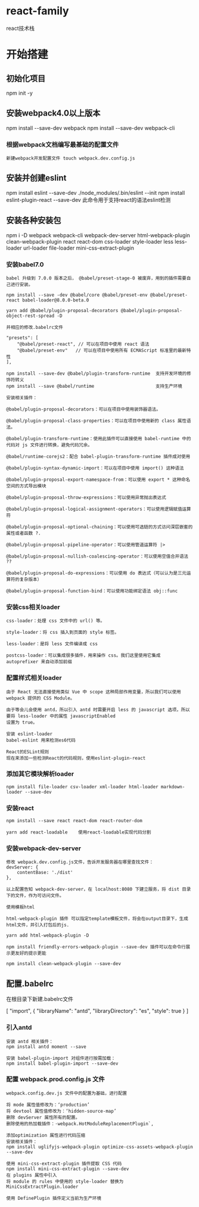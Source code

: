 # react-family
react技术栈

# 开始搭建
## 初始化项目
   npm init -y
## 安装webpack4.0以上版本
   npm install --save-dev webpack
   npm install --save-dev webpack-cli
### 根据webpack文档编写最基础的配置文件
    新建webpack开发配置文件 touch webpack.dev.config.js

## 安装并创建eslint
   npm install eslint --save-dev
   ./node_modules/.bin/eslint --init
   npm install eslint-plugin-react --save-dev    此命令用于支持react的语法eslint检测

## 安装各种安装包
   npm i -D webpack webpack-cli webpack-dev-server html-webpack-plugin clean-webpack-plugin react react-dom  css-loader style-loader less less-loader url-loader file-loader mini-css-extract-plugin
### 安装babel7.0
    babel 升级到 7.0.0 版本之后， @babel/preset-stage-0 被废弃，用到的插件需要自己进行安装。

    npm install --save -dev @babel/core @babel/preset-env @babel/preset-react babel-loader@8.0.0-beta.0 

    yarn add @babel/plugin-proposal-decorators @babel/plugin-proposal-object-rest-spread -D

    并相应的修改.babelrc文件

    "presets": [
        "@babel/preset-react", // 可以在项目中使用 react 语法
        "@babel/preset-env"   // 可以在项目中使用所有 ECMAScript 标准里的最新特性
    ],

    npm install --save-dev @babel/plugin-transform-runtime  支持开发环境的修饰符转义
    npm install --save @babel/runtime                       支持生产环境

    安装相关插件：

    @babel/plugin-proposal-decorators：可以在项目中使用装饰器语法。

    @babel/plugin-proposal-class-properties：可以在项目中使用新的 class 属性语法。

    @babel/plugin-transform-runtime：使用此插件可以直接使用 babel-runtime 中的代码对 js 文件进行转换，避免代码冗余。

    @babel/runtime-corejs2：配合 babel-plugin-transform-runtime 插件成对使用

    @babel/plugin-syntax-dynamic-import：可以在项目中使用 import() 这种语法

    @babel/plugin-proposal-export-namespace-from：可以使用 export * 这种命名空间的方式导出模块

    @babel/plugin-proposal-throw-expressions：可以使用异常抛出表达式

    @babel/plugin-proposal-logical-assignment-operators：可以使用逻辑赋值运算符

    @babel/plugin-proposal-optional-chaining：可以使用可选链的方式访问深层嵌套的属性或者函数 ?.

    @babel/plugin-proposal-pipeline-operator：可以使用管道运算符 |>

    @babel/plugin-proposal-nullish-coalescing-operator：可以使用空值合并语法 ??

    @babel/plugin-proposal-do-expressions：可以使用 do 表达式（可以认为是三元运算符的复杂版本）

    @babel/plugin-proposal-function-bind：可以使用功能绑定语法 obj::func

### 安装css相关loader
    css-loader：处理 css 文件中的 url() 等。
    
    style-loader：将 css 插入到页面的 style 标签。

    less-loader：是将 less 文件编译成 css

    postcss-loader：可以集成很多插件，用来操作 css。我们这里使用它集成 autoprefixer 来自动添加前缀

### 配置样式相关loader
    由于 React 无法直接使用类似 Vue 中 scope 这种局部作用变量，所以我们可以使用 webpack 提供的 CSS Module。

    由于等会儿会使用 antd，所以引入 antd 时需要开启 less 的 javascript 选项，所以要将 less-loader 中的属性 javascriptEnabled 
    设置为 true。

    安装 eslint-loader
    babel-eslint 用来检测es6代码

    React的ESLint规则
    现在来添加一些检测React的代码规则，使用eslint-plugin-react

### 添加其它模块解析loader
    npm install file-loader csv-loader xml-loader html-loader markdown-loader --save-dev    


### 安装react
    npm install --save react react-dom react-router-dom

    yarn add react-loadable    使用react-loadable实现代码分割

### 安装webpack-dev-server
    修改 webpack.dev.config.js文件，告诉开发服务器在哪里查找文件：
    devServer: {
        contentBase: './dist'
    },

    以上配置告知 webpack-dev-server，在 localhost:8080 下建立服务，将 dist 目录下的文件，作为可访问文件。

    使用模板html

    html-webpack-plugin 插件 可以指定template模板文件，将会在output目录下，生成html文件，并引入打包后的js.

    yarn add html-webpack-plugin -D

    npm install friendly-errors-webpack-plugin --save-dev 插件可以在命令行展示更友好的提示更能

    npm install clean-webpack-plugin --save-dev

## 配置.babelrc
   在根目录下新建.babelrc文件
   
   [
      "import",
      {
        "libraryName": "antd",
        "libraryDirectory": "es",
        "style": true
      }
    ]


### 引入antd
    安装 antd 相关插件：
    npm install antd moment --save

    安装 babel-plugin-import 对组件进行按需加载：
    npm install babel-plugin-import --save-dev

### 配置 webpack.prod.config.js 文件
    webpack.config.dev.js 文件中的配置为基础，进行配置

    将 mode 属性值修改为：‘production’
    将 devtool 属性值修改为：‘hidden-source-map’
    删除 devServer 属性所有的配置。
    删除使用的热加载插件：·webpack.HotModuleReplacementPlugin`,

    添加optimization 属性进行代码压缩
    安装相关插件：
    npm install uglifyjs-webpack-plugin optimize-css-assets-webpack-plugin --save-dev

    使用 mini-css-extract-plugin 插件提取 CSS 代码
    npm install mini-css-extract-plugin --save-dev
    在 plugins 属性中引入
    将 module 的 rules 中使用的 style-loader 替换为 MiniCssExtractPlugin.loader

    使用 DefinePlugin 插件定义当前为生产环境